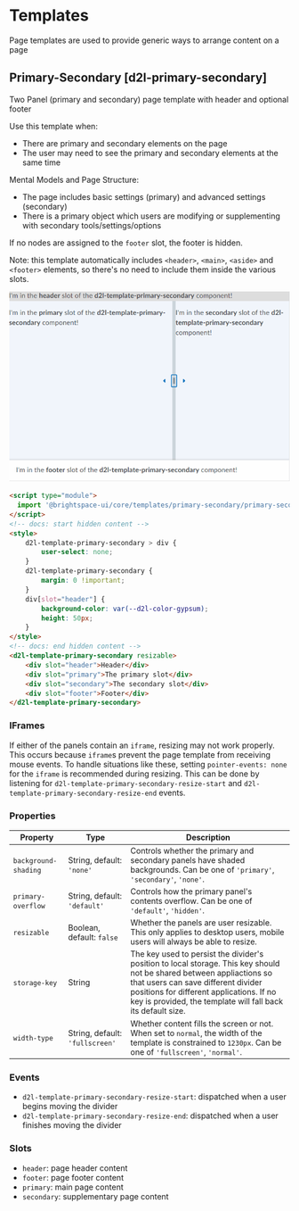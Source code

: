 # Templates
Page templates are used to provide generic ways to arrange content on a page

## Primary-Secondary [d2l-primary-secondary]
Two Panel (primary and secondary) page template with header and optional footer

Use this template when:
* There are primary and secondary elements on the page
* The user may need to see the primary and secondary elements at the same time

Mental Models and Page Structure:
* The page includes basic settings (primary) and advanced settings (secondary)
* There is a primary object which users are modifying or supplementing with secondary tools/settings/options

If no nodes are assigned to the `footer` slot, the footer is hidden.

Note: this template automatically includes `<header>`, `<main>`, `<aside>` and `<footer>` elements, so there's no need to include them inside the various slots.

<!-- docs: start hidden content -->
![Primary-Secondary](./screenshots/primary-secondary.gif?raw=true)
<!-- docs: end hidden content -->

<!-- docs: demo live name:d2l-template-primary-secondary autoSize:false size:large -->
```html
<script type="module">
  import '@brightspace-ui/core/templates/primary-secondary/primary-secondary.js';
</script>
<!-- docs: start hidden content -->
<style>
	d2l-template-primary-secondary > div {
		user-select: none;
	}
	d2l-template-primary-secondary {
		margin: 0 !important;
	}
	div[slot="header"] {
		background-color: var(--d2l-color-gypsum);
		height: 50px;
	}
</style>
<!-- docs: end hidden content -->
<d2l-template-primary-secondary resizable>
    <div slot="header">Header</div>
    <div slot="primary">The primary slot</div>
    <div slot="secondary">The secondary slot</div>
    <div slot="footer">Footer</div>
</d2l-template-primary-secondary>
```

### IFrames

If either of the panels contain an `iframe`, resizing may not work properly. This occurs because `iframe`s prevent the page template from receiving mouse events. To handle situations like these, setting `pointer-events: none` for the `iframe` is recommended during resizing. This can be done by listening for `d2l-template-primary-secondary-resize-start` and `d2l-template-primary-secondary-resize-end` events.

<!-- docs: start hidden content -->
### Properties

| Property | Type | Description |
|---|---|---|
| `background-shading` | String, default: `'none'` | Controls whether the primary and secondary panels have shaded backgrounds. Can be one of `'primary'`, `'secondary'`, `'none'`. |
| `primary-overflow` | String, default: `'default'` | Controls how the primary panel's contents overflow. Can be one of `'default'`, `'hidden'`. |
| `resizable` | Boolean, default: `false` | Whether the panels are user resizable. This only applies to desktop users, mobile users will always be able to resize. |
| `storage-key` | String | The key used to persist the divider's position to local storage. This key should not be shared between appliactions so that users can save different divider positions for different applications. If no key is provided, the template will fall back its default size. |
| `width-type` | String, default: `'fullscreen'` | Whether content fills the screen or not. When set to `normal`, the width of the template is constrained to `1230px`. Can be one of `'fullscreen'`, `'normal'`. |

### Events
* `d2l-template-primary-secondary-resize-start`: dispatched when a user begins moving the divider
* `d2l-template-primary-secondary-resize-end`: dispatched when a user finishes moving the divider

### Slots
* `header`: page header content
* `footer`: page footer content
* `primary`: main page content
* `secondary`: supplementary page content
<!-- docs: end hidden content -->
